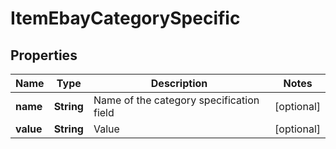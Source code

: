 
# ItemEbayCategorySpecific

## Properties
Name | Type | Description | Notes
------------ | ------------- | ------------- | -------------
**name** | **String** | Name of the category specification field |  [optional]
**value** | **String** | Value |  [optional]



